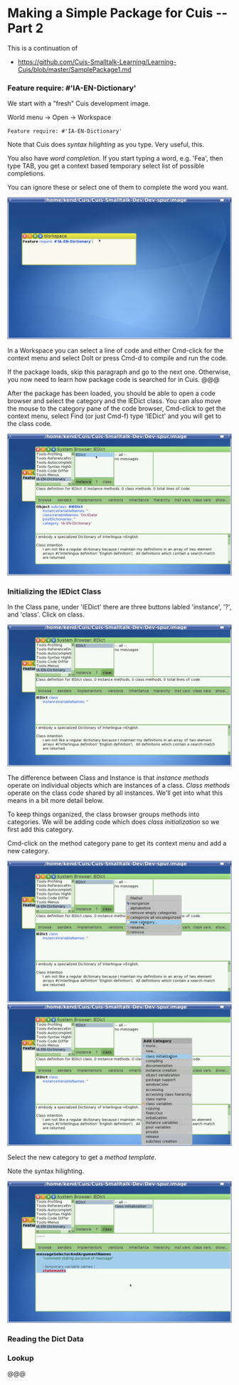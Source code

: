Making a Simple Package for Cuis -- Part 2
================================

This is a continuation of
- https://github.com/Cuis-Smalltalk-Learning/Learning-Cuis/blob/master/SamplePackage1.md

### Feature require: #'IA-EN-Dictionary'

We start with a "fresh" Cuis development image.

World menu -> Open -> Workspace

````Smalltalk
Feature require: #'IA-EN-Dictionary'
````

Note that Cuis does _syntax hilighting_ as you type.  Very useful, this.

You also have _word completion_.  If you start typing a word, e.g. 'Fea', then type TAB, you get a context based temporary select list of possible completions.

You can ignore these or select one of them to complete the word you want.

![Cuis Window](SamplePkg/Sample-Package-026.png)

In a Workspace you can select a line of code and either Cmd-click for the context menu and select DoIt or press Cmd-d to compile and run the code.

If the package loads, skip this paragraph and go to the next one.  Otherwise, you now need to learn how package code is searched for in Cuis. @@@

After the package has been loaded, you should be able to open a code browser and select the category and the IEDict class.  You can also move the mouse to the category pane of the code browser, Cmd-click to get the context menu, select Find (or just Cmd-f) type 'IEDict' and you will get to the class code.

![Cuis Window](SamplePkg/Sample-Package-027.png)

### Initializing the IEDict Class

In the Class pane, under 'IEDict' there are three buttons labled 'instance', '?', and 'class'.  Click on class.

![Cuis Window](SamplePkg/Sample-Package-028.png)

The difference between Class and Instance is that _instance methods_ operate on individual objects which are instances of a class.  _Class methods_ operate on the class code shared by all instances.  We'll get into what this means in a bit more detail below.

To keep things organized, the class browser groups methods into categories.  We will be adding code which does _class initialization_ so we first add this category.

Cmd-click on the method category pane to get its context menu and add a new category.

![Cuis Window](SamplePkg/Sample-Package-029.png)
![Cuis Window](SamplePkg/Sample-Package-030.png)

Select the new category to get a _method template_.  

Note the syntax hilighting.

![Cuis Window](SamplePkg/Sample-Package-031.png)


### Reading the Dict Data

### Lookup


@@@
